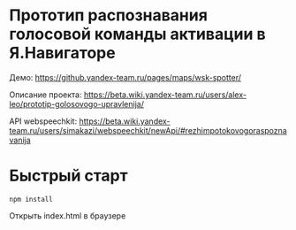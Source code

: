 Прототип распознавания голосовой команды активации в Я.Навигаторе
===========

Демо: https://github.yandex-team.ru/pages/maps/wsk-spotter/

Описание проекта: https://beta.wiki.yandex-team.ru/users/alex-leo/prototip-golosovogo-upravlenija/

API webspeechkit: https://beta.wiki.yandex-team.ru/users/simakazi/webspeechkit/newApi/#rezhimpotokovogoraspoznavanija

Быстрый старт
=========

```
npm install
```

Открыть index.html в браузере
